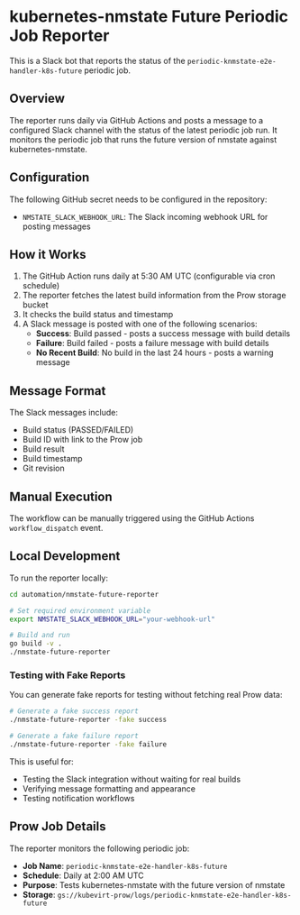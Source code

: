 # kubernetes-nmstate Future Periodic Job Reporter

This is a Slack bot that reports the status of the `periodic-knmstate-e2e-handler-k8s-future` periodic job.

## Overview

The reporter runs daily via GitHub Actions and posts a message to a configured Slack channel with the status of the latest periodic job run. It monitors the periodic job that runs the future version of nmstate against kubernetes-nmstate.

## Configuration

The following GitHub secret needs to be configured in the repository:

- `NMSTATE_SLACK_WEBHOOK_URL`: The Slack incoming webhook URL for posting messages

## How it Works

1. The GitHub Action runs daily at 5:30 AM UTC (configurable via cron schedule)
2. The reporter fetches the latest build information from the Prow storage bucket
3. It checks the build status and timestamp
4. A Slack message is posted with one of the following scenarios:
   - **Success**: Build passed - posts a success message with build details
   - **Failure**: Build failed - posts a failure message with build details
   - **No Recent Build**: No build in the last 24 hours - posts a warning message

## Message Format

The Slack messages include:
- Build status (PASSED/FAILED)
- Build ID with link to the Prow job
- Build result
- Build timestamp
- Git revision

## Manual Execution

The workflow can be manually triggered using the GitHub Actions `workflow_dispatch` event.

## Local Development

To run the reporter locally:

```bash
cd automation/nmstate-future-reporter

# Set required environment variable
export NMSTATE_SLACK_WEBHOOK_URL="your-webhook-url"

# Build and run
go build -v .
./nmstate-future-reporter
```

### Testing with Fake Reports

You can generate fake reports for testing without fetching real Prow data:

```bash
# Generate a fake success report
./nmstate-future-reporter -fake success

# Generate a fake failure report
./nmstate-future-reporter -fake failure
```

This is useful for:
- Testing the Slack integration without waiting for real builds
- Verifying message formatting and appearance
- Testing notification workflows

## Prow Job Details

The reporter monitors the following periodic job:
- **Job Name**: `periodic-knmstate-e2e-handler-k8s-future`
- **Schedule**: Daily at 2:00 AM UTC
- **Purpose**: Tests kubernetes-nmstate with the future version of nmstate
- **Storage**: `gs://kubevirt-prow/logs/periodic-knmstate-e2e-handler-k8s-future`
